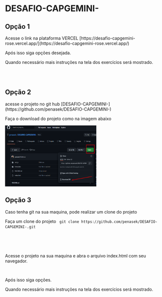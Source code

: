 # DESAFIO-CAPGEMINI-

<h2>Opção 1</h2>
<p> Acesse o link na plataforma VERCEL [https://desafio-capgemini-rose.vercel.app/](https://desafio-capgemini-rose.vercel.app/)</p>
<p> Após isso siga opções desejada. </p>
<p> Quando necessário mais instruções na tela dos exercícios será mostrado.</p>
</br>
</br>
<h2>Opção 2</h2>
<p>acesse o projeto no git hub [DESAFIO-CAPGEMINI-](https://github.com/penasek/DESAFIO-CAPGEMINI-) </p>
<p>Faça o download do projeto como na imagem abaixo</p>
<img src="imagem/print 01.png" alt="print" width="300" height="200"/>
</br>
<h2>Opção 3</h2>
<p>Caso tenha git na sua maquina, pode realizar um clone do projeto</p>
<p>Faça um clone do projeto <code> git clone https://github.com/penasek/DESAFIO-CAPGEMINI-.git</code></p>
</br>
</br>
</br>
<p> Acesse o projeto na sua maquina e abra o arquivo index.html com seu navegador.</p>
</br>
<p> Após isso siga opções. </p>
<p> Quando necessário mais instruções na tela dos exercícios será mostrado.</p>
